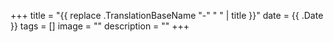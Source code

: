 +++
title =  "{{ replace .TranslationBaseName "-" " " | title }}"
date = {{ .Date }}
tags = []
image = ""
description = ""
+++
